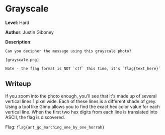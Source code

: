 # Grayscale
**Level**: Hard

**Author**: Justin Giboney

**Description**:
```
Can you decipher the message using this grayscale photo?

[grayscale.png]

Note - the flag format is NOT `ctf` this time, it's `flag{text_here}`
```

## Writeup
If you zoom into the photo enough, you'll see that it's made up of several vertical lines 1 pixel wide. Each of these lines is a different shade of grey. Using a tool like Gimp allows you to find the exact hex color value for each vertical line. When the first two hex digits from each line is translated into ASCII, the flag is discovered.

Flag: `flag{ant_go_marching_one_by_one_horrah}`